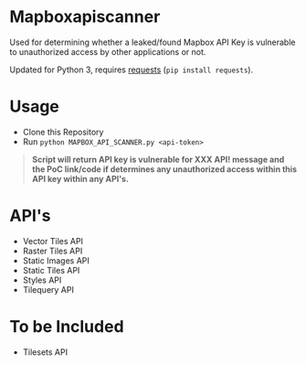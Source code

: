 # Mapboxapiscanner

Used for determining whether a leaked/found Mapbox API Key is vulnerable to unauthorized access by other applications or not.

Updated for Python 3, requires [requests](https://requests.readthedocs.io/en/master/) (`pip install requests`).

# Usage

- Clone this Repository
- Run `python MAPBOX_API_SCANNER.py <api-token>`

> **Script will return API key is vulnerable for XXX API! message and the PoC link/code if determines any unauthorized access within this API key within any API's.**

# API's

- Vector Tiles API
- Raster Tiles API
- Static Images API
- Static Tiles API
- Styles API
- Tilequery API

# To be Included

- Tilesets API
